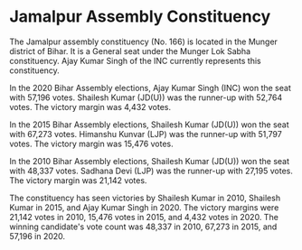 # Jamalpur Assembly Constituency

The Jamalpur assembly constituency (No. 166) is located in the Munger district of Bihar. It is a General seat under the Munger Lok Sabha constituency. Ajay Kumar Singh of the INC currently represents this constituency.

In the 2020 Bihar Assembly elections, Ajay Kumar Singh (INC) won the seat with 57,196 votes. Shailesh Kumar (JD(U)) was the runner-up with 52,764 votes. The victory margin was 4,432 votes.

In the 2015 Bihar Assembly elections, Shailesh Kumar (JD(U)) won the seat with 67,273 votes. Himanshu Kunvar (LJP) was the runner-up with 51,797 votes. The victory margin was 15,476 votes.

In the 2010 Bihar Assembly elections, Shailesh Kumar (JD(U)) won the seat with 48,337 votes. Sadhana Devi (LJP) was the runner-up with 27,195 votes. The victory margin was 21,142 votes.

The constituency has seen victories by Shailesh Kumar in 2010, Shailesh Kumar in 2015, and Ajay Kumar Singh in 2020. The victory margins were 21,142 votes in 2010, 15,476 votes in 2015, and 4,432 votes in 2020. The winning candidate's vote count was 48,337 in 2010, 67,273 in 2015, and 57,196 in 2020.
